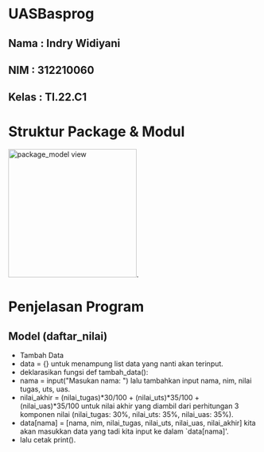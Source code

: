 # UASBasprog
## Nama  : Indry Widiyani
## NIM   : 312210060
## Kelas : TI.22.C1
# Struktur Package & Modul
<img width="258" alt="package_model view" src="https://user-images.githubusercontent.com/115906333/211852419-85c7bb5c-0212-4e53-862b-398d41198c54.png">.
# Penjelasan Program
## Model (daftar_nilai)
- Tambah Data
- data = {} untuk menampung list data yang nanti akan terinput.
- deklarasikan fungsi def tambah_data():
- nama = input("Masukan nama: ") lalu tambahkan input nama, nim, nilai tugas, uts, uas.
- nilai_akhir = (nilai_tugas)*30/100 + (nilai_uts)*35/100 + (nilai_uas)*35/100 untuk nilai akhir yang diambil dari perhitungan 3 komponen nilai (nilai_tugas: 30%, nilai_uts: 35%, nilai_uas: 35%).
- data[nama] = [nama, nim, nilai_tugas, nilai_uts, nilai_uas, nilai_akhir] kita akan masukkan data yang tadi kita input ke dalam `data[nama]'.
- lalu cetak print().
